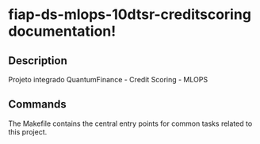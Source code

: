 # fiap-ds-mlops-10dtsr-creditscoring documentation!

## Description

Projeto integrado QuantumFinance - Credit Scoring - MLOPS

## Commands

The Makefile contains the central entry points for common tasks related to this project.

